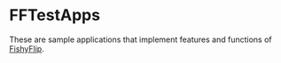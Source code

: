 # FFTestApps

These are sample applications that implement features and functions of [FishyFlip](https://github.com/drasticactions/FishyFlip).